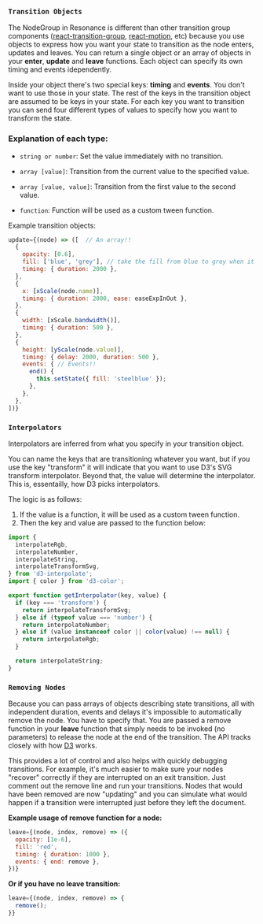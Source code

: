 ### `Transition Objects`

The NodeGroup in Resonance is different than other transition group components ([react-transition-group](https://github.com/reactjs/react-transition-group), [react-motion](https://github.com/chenglou/react-motion), etc) because you use objects to express how you want your state to transition as the node enters, updates and leaves.
You can return a single object or an array of objects in your **enter**, **update** and **leave** functions.
Each object can specify its own timing and events idependently.

Inside your object there's two special keys:  **timing** and **events**.  You don't want to use those in your state.
The rest of the keys in the transition object are assumed to be keys in your state.
For each key you want to transition you can send four different types of values to specify how you want to transform the state.

### Explanation of each type:

* `string or number`: Set the value immediately with no transition.

* `array [value]`: Transition from the current value to the specified value.

* `array [value, value]`: Transition from the first value to the second value.

* `function`: Function will be used as a custom tween function.

Example transition objects:
```js
update={(node) => ([  // An array!!
  {
    opacity: [0.6],
    fill: ['blue', 'grey'], // take the fill from blue to grey when it updates
    timing: { duration: 2000 },
  },
  {
    x: [xScale(node.name)],
    timing: { duration: 2000, ease: easeExpInOut },
  },
  {
    width: [xScale.bandwidth()],
    timing: { duration: 500 },
  },
  {
    height: [yScale(node.value)],
    timing: { delay: 2000, duration: 500 },
    events: { // Events!!
      end() {
        this.setState({ fill: 'steelblue' });
      },
    },
  },
])}
```

### `Interpolators`

Interpolators are inferred from what you specify in your transition object.

You can name the keys that are transitioning whatever you want, but if you use the key "transform" it will indicate that you want to use D3's SVG transform interpolator.
Beyond that, the value will determine the interpolator.  This is, essentailly, how D3 picks interpolators.

The logic is as follows:
1. If the value is a function, it will be used as a custom tween function.
2. Then the key and value are passed to the function below:

```js
import {
  interpolateRgb,
  interpolateNumber,
  interpolateString,
  interpolateTransformSvg,
} from 'd3-interpolate';
import { color } from 'd3-color';

export function getInterpolator(key, value) {
  if (key === 'transform') {
    return interpolateTransformSvg;
  } else if (typeof value === 'number') {
    return interpolateNumber;
  } else if (value instanceof color || color(value) !== null) {
    return interpolateRgb;
  }

  return interpolateString;
}
```

### `Removing Nodes`

Because you can pass arrays of objects describing state transitions, all with independent duration, events and delays it's impossible to automatically remove the node.
You have to specify that.
You are passed a remove function in your **leave** function that simply needs to be invoked (no parameters) to release the node at the end of the transition.
The API tracks closely with how [D3](https://github.com/d3/d3-selection) works.

This provides a lot of control and also helps with quickly debugging transitions.
For example, it's much easier to make sure your nodes "recover" correctly if they are interrupted on an exit transition.
Just comment out the remove line and run your transitions.
Nodes that would have been removed are now "updating" and you can simulate what would happen if a transition were interrupted just before they left the document.

**Example usage of remove function for a node:** 
```js
leave={(node, index, remove) => ({
  opacity: [1e-6],
  fill: 'red',
  timing: { duration: 1000 },
  events: { end: remove },
})}
```

**Or if you have no leave transition:**
```js
leave={(node, index, remove) => {
  remove();
}}
```
